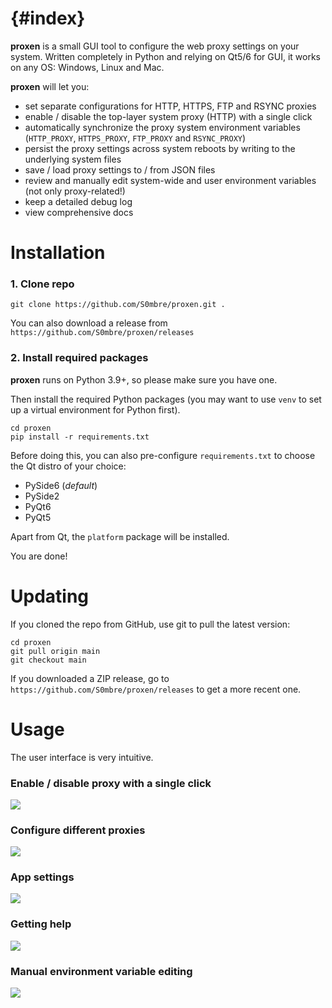 
# {#index}

**proxen** is a small GUI tool to configure the web proxy settings on your system. Written completely in Python and relying on Qt5/6 for GUI, it works on any OS: Windows, Linux and Mac.

**proxen** will let you:
- set separate configurations for HTTP, HTTPS, FTP and RSYNC proxies
- enable / disable the top-layer system proxy (HTTP) with a single click
- automatically synchronize the proxy system environment variables (`HTTP_PROXY`, `HTTPS_PROXY`, `FTP_PROXY` and `RSYNC_PROXY`)
- persist the proxy settings across system reboots by writing to the underlying system files
- save / load proxy settings to / from JSON files
- review and manually edit system-wide and user environment variables (not only proxy-related!)
- keep a detailed debug log
- view comprehensive docs

# Installation

### 1. Clone repo
```
git clone https://github.com/S0mbre/proxen.git .
```

You can also download a release from `https://github.com/S0mbre/proxen/releases`

### 2. Install required packages

**proxen** runs on Python 3.9+, so please make sure you have one.

Then install the required Python packages (you may want to use `venv` to set up a virtual environment for Python first).
```
cd proxen
pip install -r requirements.txt
```

Before doing this, you can also pre-configure `requirements.txt` to choose the Qt distro of your choice: 
- PySide6 (*default*)
- PySide2
- PyQt6
- PyQt5

Apart from Qt, the `platform` package will be installed.

You are done!

# Updating

If you cloned the repo from GitHub, use git to pull the latest version:
```
cd proxen
git pull origin main
git checkout main
```

If you downloaded a ZIP release, go to `https://github.com/S0mbre/proxen/releases` to get a more recent one.

# Usage

The user interface is very intuitive.

### Enable / disable proxy with a single click
![](../resources/screen_01.png)

### Configure different proxies
![](../resources/screen_02.png)

### App settings
![](../resources/screen_03.png)

### Getting help
![](../resources/screen_04.png)

### Manual environment variable editing
![](../resources/screen_05.png)
